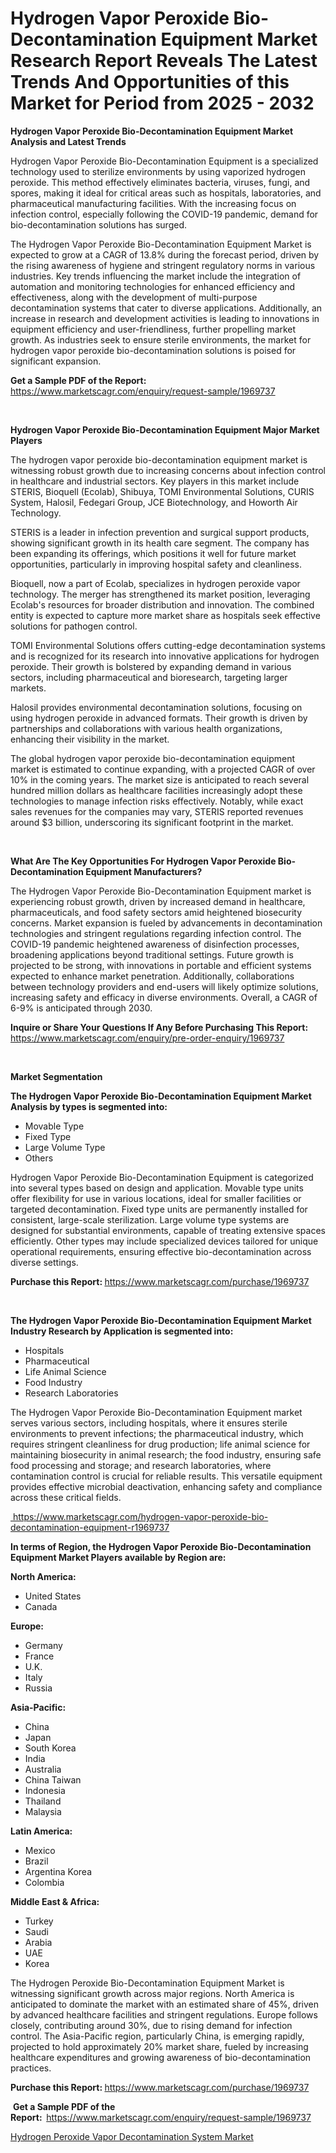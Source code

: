 <p><h1>Hydrogen Vapor Peroxide Bio-Decontamination Equipment Market Research Report Reveals The Latest Trends And Opportunities of this Market for Period from 2025 - 2032</h1></p><p><strong>Hydrogen Vapor Peroxide Bio-Decontamination Equipment Market Analysis and Latest Trends</strong></p>
<p><p>Hydrogen Vapor Peroxide Bio-Decontamination Equipment is a specialized technology used to sterilize environments by using vaporized hydrogen peroxide. This method effectively eliminates bacteria, viruses, fungi, and spores, making it ideal for critical areas such as hospitals, laboratories, and pharmaceutical manufacturing facilities. With the increasing focus on infection control, especially following the COVID-19 pandemic, demand for bio-decontamination solutions has surged.</p><p>The Hydrogen Vapor Peroxide Bio-Decontamination Equipment Market is expected to grow at a CAGR of 13.8% during the forecast period, driven by the rising awareness of hygiene and stringent regulatory norms in various industries. Key trends influencing the market include the integration of automation and monitoring technologies for enhanced efficiency and effectiveness, along with the development of multi-purpose decontamination systems that cater to diverse applications. Additionally, an increase in research and development activities is leading to innovations in equipment efficiency and user-friendliness, further propelling market growth. As industries seek to ensure sterile environments, the market for hydrogen vapor peroxide bio-decontamination solutions is poised for significant expansion.</p></p>
<p><strong>Get a Sample PDF of the Report:&nbsp;</strong> <a href="https://www.marketscagr.com/enquiry/request-sample/1969737?utm_campaign=2194&utm_medium=2&utm_source=Github&utm_content=ia&utm_term=02032025&utm_id=hydrogen-vapor-peroxide-bio-decontamination-equipment">https://www.marketscagr.com/enquiry/request-sample/1969737</a></p>
<p>&nbsp;</p>
<p><strong>Hydrogen Vapor Peroxide Bio-Decontamination Equipment Major Market Players</strong></p>
<p><p>The hydrogen vapor peroxide bio-decontamination equipment market is witnessing robust growth due to increasing concerns about infection control in healthcare and industrial sectors. Key players in this market include STERIS, Bioquell (Ecolab), Shibuya, TOMI Environmental Solutions, CURIS System, Halosil, Fedegari Group, JCE Biotechnology, and Howorth Air Technology.</p><p>STERIS is a leader in infection prevention and surgical support products, showing significant growth in its health care segment. The company has been expanding its offerings, which positions it well for future market opportunities, particularly in improving hospital safety and cleanliness.</p><p>Bioquell, now a part of Ecolab, specializes in hydrogen peroxide vapor technology. The merger has strengthened its market position, leveraging Ecolab's resources for broader distribution and innovation. The combined entity is expected to capture more market share as hospitals seek effective solutions for pathogen control.</p><p>TOMI Environmental Solutions offers cutting-edge decontamination systems and is recognized for its research into innovative applications for hydrogen peroxide. Their growth is bolstered by expanding demand in various sectors, including pharmaceutical and bioresearch, targeting larger markets.</p><p>Halosil provides environmental decontamination solutions, focusing on using hydrogen peroxide in advanced formats. Their growth is driven by partnerships and collaborations with various health organizations, enhancing their visibility in the market.</p><p>The global hydrogen vapor peroxide bio-decontamination equipment market is estimated to continue expanding, with a projected CAGR of over 10% in the coming years. The market size is anticipated to reach several hundred million dollars as healthcare facilities increasingly adopt these technologies to manage infection risks effectively. Notably, while exact sales revenues for the companies may vary, STERIS reported revenues around $3 billion, underscoring its significant footprint in the market.</p></p>
<p>&nbsp;</p>
<p><strong>What Are The Key Opportunities For Hydrogen Vapor Peroxide Bio-Decontamination Equipment Manufacturers?</strong></p>
<p><p>The Hydrogen Vapor Peroxide Bio-Decontamination Equipment market is experiencing robust growth, driven by increased demand in healthcare, pharmaceuticals, and food safety sectors amid heightened biosecurity concerns. Market expansion is fueled by advancements in decontamination technologies and stringent regulations regarding infection control. The COVID-19 pandemic heightened awareness of disinfection processes, broadening applications beyond traditional settings. Future growth is projected to be strong, with innovations in portable and efficient systems expected to enhance market penetration. Additionally, collaborations between technology providers and end-users will likely optimize solutions, increasing safety and efficacy in diverse environments. Overall, a CAGR of 6-9% is anticipated through 2030.</p></p>
<p><strong>Inquire or Share Your Questions If Any Before Purchasing This Report:</strong> <a href="https://www.marketscagr.com/enquiry/pre-order-enquiry/1969737?utm_campaign=2194&utm_medium=2&utm_source=Github&utm_content=ia&utm_term=02032025&utm_id=hydrogen-vapor-peroxide-bio-decontamination-equipment">https://www.marketscagr.com/enquiry/pre-order-enquiry/1969737</a></p>
<p>&nbsp;</p>
<p><strong>Market Segmentation</strong></p>
<p><strong>The Hydrogen Vapor Peroxide Bio-Decontamination Equipment Market Analysis by types is segmented into:</strong></p>
<p><ul><li>Movable Type</li><li>Fixed Type</li><li>Large Volume Type</li><li>Others</li></ul></p>
<p><p>Hydrogen Vapor Peroxide Bio-Decontamination Equipment is categorized into several types based on design and application. Movable type units offer flexibility for use in various locations, ideal for smaller facilities or targeted decontamination. Fixed type units are permanently installed for consistent, large-scale sterilization. Large volume type systems are designed for substantial environments, capable of treating extensive spaces efficiently. Other types may include specialized devices tailored for unique operational requirements, ensuring effective bio-decontamination across diverse settings.</p></p>
<p><strong>Purchase this Report:&nbsp;</strong><a href="https://www.marketscagr.com/purchase/1969737?utm_campaign=2194&utm_medium=2&utm_source=Github&utm_content=ia&utm_term=02032025&utm_id=hydrogen-vapor-peroxide-bio-decontamination-equipment">https://www.marketscagr.com/purchase/1969737</a></p>
<p>&nbsp;</p>
<p><strong>The Hydrogen Vapor Peroxide Bio-Decontamination Equipment Market Industry Research by Application is segmented into:</strong></p>
<p><ul><li>Hospitals</li><li>Pharmaceutical</li><li>Life Animal Science</li><li>Food Industry</li><li>Research Laboratories</li></ul></p>
<p><p>The Hydrogen Vapor Peroxide Bio-Decontamination Equipment market serves various sectors, including hospitals, where it ensures sterile environments to prevent infections; the pharmaceutical industry, which requires stringent cleanliness for drug production; life animal science for maintaining biosecurity in animal research; the food industry, ensuring safe food processing and storage; and research laboratories, where contamination control is crucial for reliable results. This versatile equipment provides effective microbial deactivation, enhancing safety and compliance across these critical fields.</p></p>
<p><a href="https://www.marketscagr.com/hydrogen-vapor-peroxide-bio-decontamination-equipment-r1969737?utm_campaign=2194&utm_medium=2&utm_source=Github&utm_content=ia&utm_term=02032025&utm_id=hydrogen-vapor-peroxide-bio-decontamination-equipment">&nbsp;https://www.marketscagr.com/hydrogen-vapor-peroxide-bio-decontamination-equipment-r1969737</a></p>
<p><strong>In terms of Region, the Hydrogen Vapor Peroxide Bio-Decontamination Equipment Market Players available by Region are:</strong></p>
<p>
    <p> <strong> North America: </strong>
        <ul>
            <li>United States</li>
            <li>Canada</li>
        </ul>
        </p> 
    <p> <strong> Europe: </strong>
        <ul>
            <li>Germany</li>
            <li>France</li>
            <li>U.K.</li>
            <li>Italy</li>
            <li>Russia</li>
        </ul>
        </p> 
    <p> <strong> Asia-Pacific: </strong>
        <ul>
            <li>China</li>
            <li>Japan</li>
            <li>South Korea</li>
            <li>India</li>
            <li>Australia</li>
            <li>China Taiwan</li>
            <li>Indonesia</li>
            <li>Thailand</li>
            <li>Malaysia</li>
        </ul>
        </p> 
    <p> <strong> Latin America: </strong>
        <ul>
            <li>Mexico</li>
            <li>Brazil</li>
            <li>Argentina Korea</li>
            <li>Colombia</li>
        </ul>
        </p> 
    <p> <strong> Middle East & Africa: </strong>
        <ul>
            <li>Turkey</li>
            <li>Saudi</li>
            <li>Arabia</li>
            <li>UAE</li>
            <li>Korea</li>
        </ul>
    </p>
    </p>
<p><p>The Hydrogen Peroxide Bio-Decontamination Equipment Market is witnessing significant growth across major regions. North America is anticipated to dominate the market with an estimated share of 45%, driven by advanced healthcare facilities and stringent regulations. Europe follows closely, contributing around 30%, due to rising demand for infection control. The Asia-Pacific region, particularly China, is emerging rapidly, projected to hold approximately 20% market share, fueled by increasing healthcare expenditures and growing awareness of bio-decontamination practices.</p></p>
<p><strong>Purchase this Report: </strong><a href="https://www.marketscagr.com/purchase/1969737?utm_campaign=2194&utm_medium=2&utm_source=Github&utm_content=ia&utm_term=02032025&utm_id=hydrogen-vapor-peroxide-bio-decontamination-equipment">https://www.marketscagr.com/purchase/1969737</a></p>
<p>&nbsp;<strong>Get a Sample PDF of the Report:&nbsp;&nbsp;</strong><a href="https://www.marketscagr.com/enquiry/request-sample/1969737?utm_campaign=2194&utm_medium=2&utm_source=Github&utm_content=ia&utm_term=02032025&utm_id=hydrogen-vapor-peroxide-bio-decontamination-equipment">https://www.marketscagr.com/enquiry/request-sample/1969737</a></p>
<p><strong></strong></p>
<p><p><a href="https://github.com/gukenneth26571/Market-Research-Report-List-1/blob/main/hydrogen-peroxide-vapor-decontamination-system-market.md?utm_campaign=2194&utm_medium=2&utm_source=Github&utm_content=ia&utm_term=02032025&utm_id=hydrogen-vapor-peroxide-bio-decontamination-equipment">Hydrogen Peroxide Vapor Decontamination System Market</a></p></p>